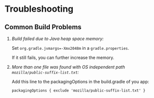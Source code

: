 # Troubleshooting

## Common Build Problems

1. _Build failed due to Java heap space memory:_

    Set `org.gradle.jvmargs=-Xmx2048m` in a `gradle.properties`.

    If it still fails, you can further increase the memory.

2. _More than one file was found with OS independent path `mozilla/public-suffix-list.txt`:_

    Add this line to the packagingOptions in the build.gradle of you app:

    `packagingOptions {
            exclude 'mozilla/public-suffix-list.txt'
        }`
